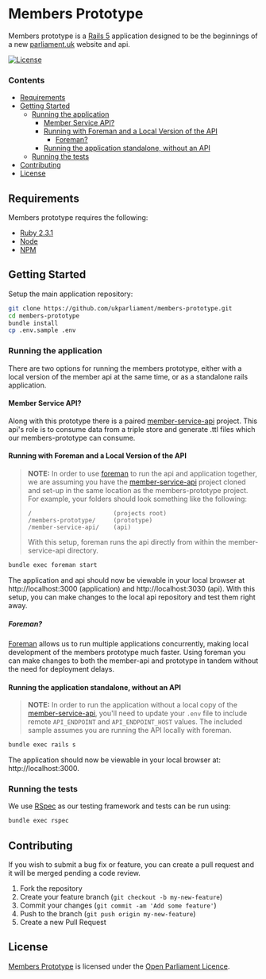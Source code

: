 # Members Prototype
Members prototype is a [Rails 5][rails] application designed to be the beginnings of a new [parliament.uk][parliament] website and api.

[![License][shield-license]][info-license]


### Contents
<!-- START doctoc generated TOC please keep comment here to allow auto update -->
<!-- DON'T EDIT THIS SECTION, INSTEAD RE-RUN doctoc TO UPDATE -->


- [Requirements](#requirements)
- [Getting Started](#getting-started)
  - [Running the application](#running-the-application)
    - [Member Service API?](#member-service-api)
    - [Running with Foreman and a Local Version of the API](#running-with-foreman-and-a-local-version-of-the-api)
      - [Foreman?](#foreman)
    - [Running the application standalone, without an API](#running-the-application-standalone-without-an-api)
  - [Running the tests](#running-the-tests)
- [Contributing](#contributing)
- [License](#license)

<!-- END doctoc generated TOC please keep comment here to allow auto update -->


## Requirements
Members prototype requires the following:
* [Ruby 2.3.1][ruby]  
* [Node][node]
* [NPM][npm]


## Getting Started
Setup the main application repository:
```bash
git clone https://github.com/ukparliament/members-prototype.git
cd members-prototype
bundle install
cp .env.sample .env
```

### Running the application
There are two options for running the members prototype, either with a local version of the member api at the same time, or as a standalone rails application.

#### Member Service API?
Along with this prototype there is a paired [member-service-api][member-service-api] project. This api's role is to consume data from a triple store and generate .ttl files which our members-prototype can consume.

#### Running with Foreman and a Local Version of the API
> **NOTE:** In order to use [foreman][foreman] to run the api and application together, we are assuming you have the [member-service-api][member-service-api] project cloned and set-up in the same location as the members-prototype project. For example, your folders should look something like the following:
> ```
> /                       (projects root)
> /members-prototype/     (prototype)
> /member-service-api/    (api)
> ```
> With this setup, foreman runs the api directly from within the member-service-api directory.

```bash
bundle exec foreman start
```

The application and api should now be viewable in your local browser at http://localhost:3000 (application) and http://localhost:3030 (api). With this setup, you can make changes to the local api repository and test them right away.

##### Foreman?
[Foreman][foreman] allows us to run multiple applications concurrently, making local development of the members prototype much faster. Using foreman you can make changes to both the member-api and prototype in tandem without the need for deployment delays.


#### Running the application standalone, without an API
> **NOTE:** In order to run the application without a local copy of the [member-service-api][member-service-api], you'll need to update your `.env` file to include remote `API_ENDPOINT` and `API_ENDPOINT_HOST` values. The included sample assumes you are running the API locally with foreman.

```bash
bundle exec rails s
```

The application should now be viewable in your local browser at: http://localhost:3000.


### Running the tests
We use [RSpec][rspec] as our testing framework and tests can be run using:
```bash
bundle exec rspec
```


## Contributing
If you wish to submit a bug fix or feature, you can create a pull request and it will be merged pending a code review.

1. Fork the repository
2. Create your feature branch (`git checkout -b my-new-feature`)
3. Commit your changes (`git commit -am 'Add some feature'`)
4. Push to the branch (`git push origin my-new-feature`)
5. Create a new Pull Request


## License
[Members Prototype][members-prototype] is licensed under the [Open Parliament Licence][info-license].

[rails]:              http://rubyonrails.org
[parliament]:         http://www.parliament.uk
[ruby]:               https://www.ruby-lang.org/en/
[node]:               https://nodejs.org/en/
[npm]:                https://www.npmjs.com
[member-service-api]: https://github.com/ukparliament/member-service-api
[foreman]:            https://github.com/ddollar/foreman
[rspec]:              http://rspec.info
[members-prototype]:  https://github.com/ukparliament/members-prototype

[info-license]:   http://www.parliament.uk/site-information/copyright/open-parliament-licence/
[shield-license]: https://img.shields.io/badge/license-Open%20Parliament%20Licence-blue.svg
